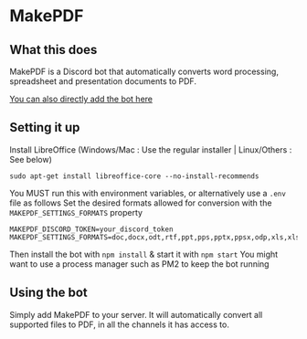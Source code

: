 # MakePDF

## What this does

MakePDF is a Discord bot that automatically converts word processing, spreadsheet and presentation documents to PDF.

[You can also directly add the bot here](https://discord.com/oauth2/authorize?client_id=932278614911766599&scope=bot&permissions=52224)

## Setting it up

Install LibreOffice (Windows/Mac : Use the regular installer | Linux/Others : See below)

```
sudo apt-get install libreoffice-core --no-install-recommends
```

You MUST run this with environment variables, or alternatively use a `.env` file as follows
Set the desired formats allowed for conversion with the `MAKEPDF_SETTINGS_FORMATS` property

```
MAKEPDF_DISCORD_TOKEN=your_discord_token
MAKEPDF_SETTINGS_FORMATS=doc,docx,odt,rtf,ppt,pps,pptx,ppsx,odp,xls,xlsx,ods,csv
```

Then install the bot with `npm install` & start it with `npm start`
You might want to use a process manager such as PM2 to keep the bot running

## Using the bot

Simply add MakePDF to your server. It will automatically convert all supported files to PDF, in all the channels it has access to.
